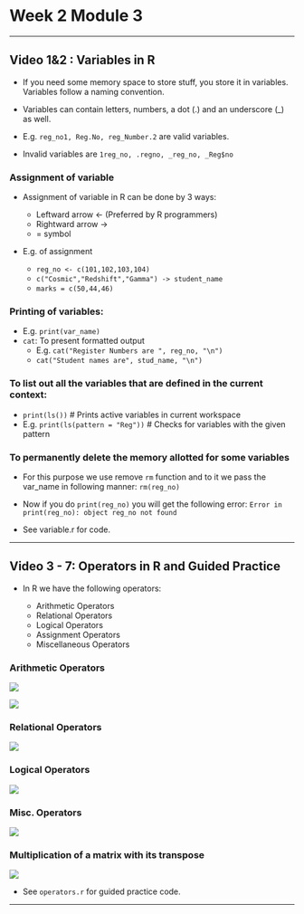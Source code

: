 # Week 2 Module 3

---

## Video 1&2 : Variables in R

- If you need some memory space to store stuff, you store it in variables. Variables follow a naming convention.
- Variables can contain letters, numbers, a dot (.) and an underscore (\_) as well.

- E.g. `reg_no1, Reg.No, reg_Number.2` are valid variables.

- Invalid variables are `1reg_no, .regno, _reg_no, _Reg$no`

### Assignment of variable

- Assignment of variable in R can be done by 3 ways:

  - Leftward arrow <- (Preferred by R programmers)
  - Rightward arrow ->
  - = symbol

- E.g. of assignment
  - `reg_no <- c(101,102,103,104)`
  - `c("Cosmic","Redshift","Gamma") -> student_name`
  - `marks = c(50,44,46)`

### Printing of variables:

- E.g. `print(var_name)`
- `cat`: To present formatted output
  - E.g. `cat("Register Numbers are ", reg_no, "\n")`
  - `cat("Student names are", stud_name, "\n")`

### To list out all the variables that are defined in the current context:

- `print(ls())` # Prints active variables in current workspace
- E.g. `print(ls(pattern = "Reg"))` # Checks for variables with the given pattern

### To permanently delete the memory allotted for some variables

- For this purpose we use remove `rm` function and to it we pass the var_name in following manner: `rm(reg_no)`
- Now if you do `print(reg_no)` you will get the following error: `Error in print(reg_no): object reg_no not found`

- See variable.r for code.

---

## Video 3 - 7: Operators in R and Guided Practice

- In R we have the following operators:

  - Arithmetic Operators
  - Relational Operators
  - Logical Operators
  - Assignment Operators
  - Miscellaneous Operators

### Arithmetic Operators

![](https://i.imgur.com/rI1fWRn.png)

![](https://i.imgur.com/Xr6onRp.png)

### Relational Operators

![](https://i.imgur.com/OzZasvD.png)

### Logical Operators

![](https://i.imgur.com/2Cni0uP.png)

### Misc. Operators

![](https://i.imgur.com/SFdGRsc.png)

### Multiplication of a matrix with its transpose

![](https://i.imgur.com/qdASTOi.png)

- See `operators.r` for guided practice code.

---
